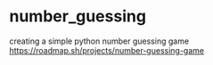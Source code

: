 # number_guessing
creating a simple python number guessing game
https://roadmap.sh/projects/number-guessing-game
